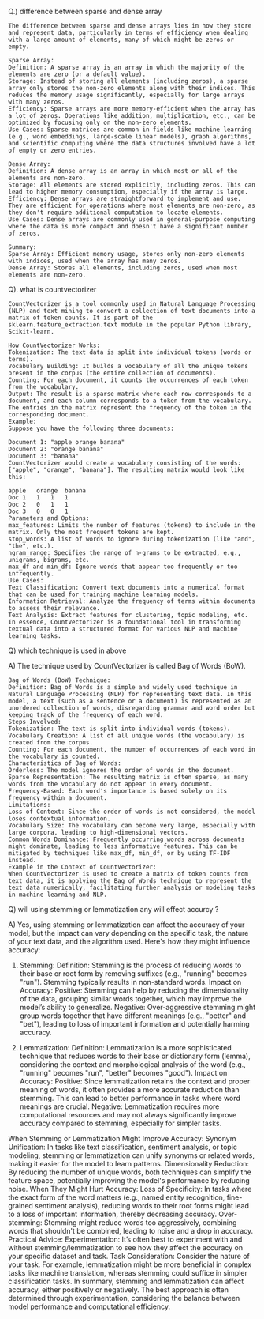 Q.) difference between sparse and dense array

    The difference between sparse and dense arrays lies in how they store and represent data, particularly in terms of efficiency when dealing with a large amount of elements, many of which might be zeros or empty.
    
    Sparse Array:
    Definition: A sparse array is an array in which the majority of the elements are zero (or a default value).
    Storage: Instead of storing all elements (including zeros), a sparse array only stores the non-zero elements along with their indices. This reduces the memory usage significantly, especially for large arrays with many zeros.
    Efficiency: Sparse arrays are more memory-efficient when the array has a lot of zeros. Operations like addition, multiplication, etc., can be optimized by focusing only on the non-zero elements.
    Use Cases: Sparse matrices are common in fields like machine learning (e.g., word embeddings, large-scale linear models), graph algorithms, and scientific computing where the data structures involved have a lot of empty or zero entries.
    
    Dense Array:
    Definition: A dense array is an array in which most or all of the elements are non-zero.
    Storage: All elements are stored explicitly, including zeros. This can lead to higher memory consumption, especially if the array is large.
    Efficiency: Dense arrays are straightforward to implement and use. They are efficient for operations where most elements are non-zero, as they don't require additional computation to locate elements.
    Use Cases: Dense arrays are commonly used in general-purpose computing where the data is more compact and doesn't have a significant number of zeros.
    
    Summary:
    Sparse Array: Efficient memory usage, stores only non-zero elements with indices, used when the array has many zeros.
    Dense Array: Stores all elements, including zeros, used when most elements are non-zero.




Q). what is countvectorizer

    CountVectorizer is a tool commonly used in Natural Language Processing (NLP) and text mining to convert a collection of text documents into a matrix of token counts. It is part of the sklearn.feature_extraction.text module in the popular Python library, Scikit-learn.
    
    How CountVectorizer Works:
    Tokenization: The text data is split into individual tokens (words or terms).
    Vocabulary Building: It builds a vocabulary of all the unique tokens present in the corpus (the entire collection of documents).
    Counting: For each document, it counts the occurrences of each token from the vocabulary.
    Output: The result is a sparse matrix where each row corresponds to a document, and each column corresponds to a token from the vocabulary. The entries in the matrix represent the frequency of the token in the corresponding document.
    Example:
    Suppose you have the following three documents:
    
    Document 1: "apple orange banana"
    Document 2: "orange banana"
    Document 3: "banana"
    CountVectorizer would create a vocabulary consisting of the words: ["apple", "orange", "banana"]. The resulting matrix would look like this:
    
    apple	orange	banana
    Doc 1	1	1	1
    Doc 2	0	1	1
    Doc 3	0	0	1
    Parameters and Options:
    max_features: Limits the number of features (tokens) to include in the matrix. Only the most frequent tokens are kept.
    stop_words: A list of words to ignore during tokenization (like "and", "the", etc.).
    ngram_range: Specifies the range of n-grams to be extracted, e.g., unigrams, bigrams, etc.
    max_df and min_df: Ignore words that appear too frequently or too infrequently.
    Use Cases:
    Text Classification: Convert text documents into a numerical format that can be used for training machine learning models.
    Information Retrieval: Analyze the frequency of terms within documents to assess their relevance.
    Text Analysis: Extract features for clustering, topic modeling, etc.
    In essence, CountVectorizer is a foundational tool in transforming textual data into a structured format for various NLP and machine learning tasks.

Q) which technique is used in above

A) The technique used by CountVectorizer is called Bag of Words (BoW).

    Bag of Words (BoW) Technique:
    Definition: Bag of Words is a simple and widely used technique in Natural Language Processing (NLP) for representing text data. In this model, a text (such as a sentence or a document) is represented as an unordered collection of words, disregarding grammar and word order but keeping track of the frequency of each word.
    Steps Involved:
    Tokenization: The text is split into individual words (tokens).
    Vocabulary Creation: A list of all unique words (the vocabulary) is created from the corpus.
    Counting: For each document, the number of occurrences of each word in the vocabulary is counted.
    Characteristics of Bag of Words:
    Orderless: The model ignores the order of words in the document.
    Sparse Representation: The resulting matrix is often sparse, as many words from the vocabulary do not appear in every document.
    Frequency-Based: Each word's importance is based solely on its frequency within a document.
    Limitations:
    Loss of Context: Since the order of words is not considered, the model loses contextual information.
    Vocabulary Size: The vocabulary can become very large, especially with large corpora, leading to high-dimensional vectors.
    Common Words Dominance: Frequently occurring words across documents might dominate, leading to less informative features. This can be mitigated by techniques like max_df, min_df, or by using TF-IDF instead.
    Example in the Context of CountVectorizer:
    When CountVectorizer is used to create a matrix of token counts from text data, it is applying the Bag of Words technique to represent the text data numerically, facilitating further analysis or modeling tasks in machine learning and NLP.





Q) will using stemming or lemmatization any will effect accurcy ?

A) Yes, using stemming or lemmatization can affect the accuracy of your model, but the impact can vary depending on the specific task, the nature of your text data, and the algorithm used. Here's how they might influence accuracy:

1. Stemming:
Definition: Stemming is the process of reducing words to their base or root form by removing suffixes (e.g., "running" becomes "run"). Stemming typically results in non-standard words.
Impact on Accuracy:
Positive: Stemming can help by reducing the dimensionality of the data, grouping similar words together, which may improve the model’s ability to generalize.
Negative: Over-aggressive stemming might group words together that have different meanings (e.g., "better" and "bet"), leading to loss of important information and potentially harming accuracy.

2. Lemmatization:
Definition: Lemmatization is a more sophisticated technique that reduces words to their base or dictionary form (lemma), considering the context and morphological analysis of the word (e.g., "running" becomes "run", "better" becomes "good").
Impact on Accuracy:
Positive: Since lemmatization retains the context and proper meaning of words, it often provides a more accurate reduction than stemming. This can lead to better performance in tasks where word meanings are crucial.
Negative: Lemmatization requires more computational resources and may not always significantly improve accuracy compared to stemming, especially for simpler tasks.

When Stemming or Lemmatization Might Improve Accuracy:
Synonym Unification: In tasks like text classification, sentiment analysis, or topic modeling, stemming or lemmatization can unify synonyms or related words, making it easier for the model to learn patterns.
Dimensionality Reduction: By reducing the number of unique words, both techniques can simplify the feature space, potentially improving the model's performance by reducing noise.
When They Might Hurt Accuracy:
Loss of Specificity: In tasks where the exact form of the word matters (e.g., named entity recognition, fine-grained sentiment analysis), reducing words to their root forms might lead to a loss of important information, thereby decreasing accuracy.
Over-stemming: Stemming might reduce words too aggressively, combining words that shouldn't be combined, leading to noise and a drop in accuracy.
Practical Advice:
Experimentation: It’s often best to experiment with and without stemming/lemmatization to see how they affect the accuracy on your specific dataset and task.
Task Consideration: Consider the nature of your task. For example, lemmatization might be more beneficial in complex tasks like machine translation, whereas stemming could suffice in simpler classification tasks.
In summary, stemming and lemmatization can affect accuracy, either positively or negatively. The best approach is often determined through experimentation, considering the balance between model performance and computational efficiency.







